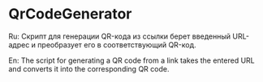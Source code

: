 # QrCodeGenerator
Ru:
Скрипт для генерации QR-кода из ссылки берет введенный URL-адрес и преобразует его в соответствующий QR-код.

En:
The script for generating a QR code from a link takes the entered URL and converts it into the corresponding QR code.
